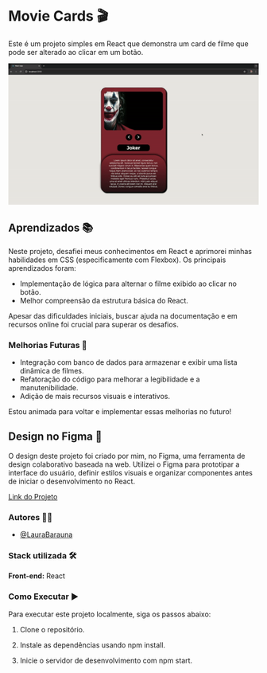 
# Movie Cards 🎬 

Este é um projeto simples em React que demonstra um card de filme que pode ser alterado ao clicar em um botão.

![Demonstração do Projeto](https://github.com/LauraBarauna/MovieCards/blob/main/src/assets/images/demonstracao-gif.gif)


## Aprendizados 📚
Neste projeto, desafiei meus conhecimentos em React e aprimorei minhas habilidades em CSS (especificamente com Flexbox). Os principais aprendizados foram:

- Implementação de lógica para alternar o filme exibido ao clicar no botão.
- Melhor compreensão da estrutura básica do React.

Apesar das dificuldades iniciais, buscar ajuda na documentação e em recursos online foi crucial para superar os desafios.


### Melhorias Futuras 🔮

- Integração com banco de dados para armazenar e exibir uma lista dinâmica de filmes.
- Refatoração do código para melhorar a legibilidade e a manutenibilidade.
- Adição de mais recursos visuais e interativos.

Estou animada para voltar e implementar essas melhorias no futuro!

## Design no Figma 🎨
O design deste projeto foi criado por mim, no Figma, uma ferramenta de design colaborativo baseada na web. Utilizei o Figma para prototipar a interface do usuário, definir estilos visuais e organizar componentes antes de iniciar o desenvolvimento no React.

[Link do Projeto](https://www.figma.com/design/l25qSB2ZRalgYqv1UWM3jT/Movie-Cards?node-id=0-1&t=2p3vJ843TX59GVsV-1)


### Autores 🧑‍💻

- [@LauraBarauna](https://github.com/LauraBarauna)


### Stack utilizada 🛠️

**Front-end:** React



### Como Executar ▶️

Para executar este projeto localmente, siga os passos abaixo:

1. Clone o repositório.

2. Instale as dependências usando npm install.

3. Inicie o servidor de desenvolvimento com npm start.
